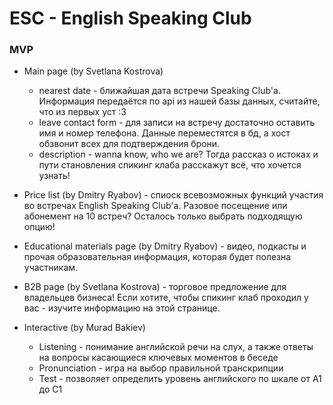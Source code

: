 # ESC - English Speaking Club
### MVP

- Main page (by Svetlana Kostrova)

    - nearest date - ближайшая дата встречи Speaking Club'a. Информация передаётся по api из нашей базы данных, считайте, что из первых уст :З
    - leave contact form - для записи на встречу достаточно оставить имя и номер телефона. Данные переместятся в бд, а хост обзвонит всех для подтверждения брони. 
    - description - wanna know, who we are? Тогда рассказ о истоках и пути становления спикинг клаба расскажут всё, что хочется узнать! 

- Price list (by Dmitry Ryabov) - спиоск всевозможных функций участия во встречах English Speaking Club'a. Разовое посещение или абонемент на 10 встреч? Осталось только выбрать подходящую опцию!
- Educational materials page (by Dmitry Ryabov) - видео, подкасты и прочая образовательная информация, которая будет полезна участникам. 
- B2B page (by Svetlana Kostrova) - торговое предложение для владельцев бизнеса! Если хотите, чтобы спикинг клаб проходил у вас - изучите информацию на этой странице.
- Interactive (by Murad Bakiev)
  
    - Listening - понимание английской речи на слух, а также ответы на вопросы касающиеся ключевых моментов в беседе
    - Pronunciation - игра на выбор правильной транскрипции
    - Test - позволяет определить уровень английского по шкале от A1 до C1
